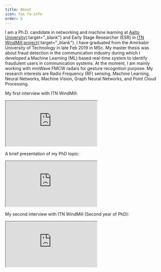 ```yaml
---
title: About
icon: fas fa-info
order: 5
---
```



I am a Ph.D. candidate in networking and machine learning at [Aalto University](https://ambientintelligence.aalto.fi/){:target="_blank"} and Early Stage Researcher (ESR) in [ITN WindMill project](https://windmill-itn.eu/){:target="_blank"}. I have graduated from the Amirkabir University of Technology in late Feb 2019 in MSc. My master thesis was about fraud detection in the communication industry during which I developed a Machine Learning (ML) based real-time system to identify fraudulent users in communication systems. At the moment, I am mainly working with mmWave FMCW radars for gesture recognition purpose. My research interests are Radio Frequency (RF) sensing, Machine Learning, Neural Networks, Machine Vision, Graph Neural Networks, and Point Cloud Processing.

My first interview with ITN WindMill:
<div class="embed-responsive embed-responsive-16by9">
  <iframe class="embed-responsive-item" src="https://www.youtube.com/embed/9hdP8wL6jtY" allowfullscreen></iframe>
</div>

A brief presentation of my PhD topic:
<div class="embed-responsive embed-responsive-16by9">
  <iframe class="embed-responsive-item" src="https://www.youtube.com/embed/baRMerrif8E" allowfullscreen></iframe>
</div>

My second interview with ITN WindMill (Second year of PhD):
<div class="embed-responsive embed-responsive-16by9">
  <iframe class="embed-responsive-item" src="https://www.youtube.com/embed/9BTqPlDOfn4" allowfullscreen></iframe>
</div>
